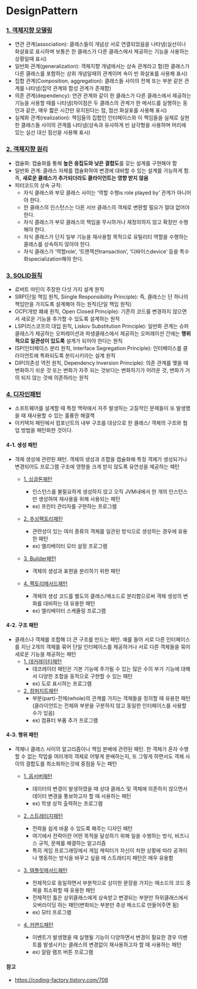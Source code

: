 # DesignPattern

### [1. 객체지향 모델링](https://github.com/jeonyoungho/TIL/blob/master/Java/DesignPattern/1_%EA%B0%9D%EC%B2%B4%EC%A7%80%ED%96%A5%20%EB%AA%A8%EB%8D%B8%EB%A7%81.md)
- 연관 관계(association): 클래스들이 개념상 서로 연결되었음을 나타냄(실선이나 화살표로 표시하며 보통은 한 클래스가 다른 클래스에서 제공하는 기능을 사용하는 상황일때 표시)
- 일반화 관계(generalization): 객체지향 개념에서는 상속 관계라고 함(한 클래스가 다른 클래스를 포함하는 상위 개념일때의 관계이며 속이 빈 화살표를 사용해 표시)
- 집합 관계(Composition, aggregation): 클래스들 사이의 전체 또는 부분 같은 관계를 나타냄(집약 관계와 합성 관계가 존재함)
- 의존 관계(dependency): 연관 관계와 같이 한 클래스가 다른 클래스에서 제공하는 기능을 사용할 때를 나타냄(차이점은 두 클래스의 관계가 한 메서드를 실행하는 동안과 같은, 매우 짧은 시간만 유지된다는 점, 점선 화살표를 사용해 표시)
- 실체화 관계(realization): 책임들의 집합인 인터페이스와 이 책임들을 실제로 실현한 클래스들 사이의 관계를 나타냄(상속과 유사하게 빈 삼각형을 사용하며 머리에 있는 실선 대신 점선을 사용해 표시)

### [2. 객체지향 원리](https://github.com/jeonyoungho/TIL/blob/master/Java/DesignPattern/2_%EA%B0%9D%EC%B2%B4%EC%A7%80%ED%96%A5%20%EC%9B%90%EB%A6%AC.md)
- 캡슐화: 캡슐화를 통해 <b>높은 응집도와 낮은 결합도</b>를 갖는 설계를 구현해야 함
- 일반화 관계: 클래스 자체를 캡슐화하여 변경에 대비할 수 있는 설계를 가능하게 함. 즉, <b>새로운 클래스가 추가되더라도 클라이언트는 영향 받지 않음</b>
- 피터코드의 상속 규칙: 
    - 자식 클래스와 부모 클래스 사이는 ‘역할 수행is role played by’ 관계가 아니어야 한다.
    - 한 클래스의 인스턴스는 다른 서브 클래스의 객체로 변환할 필요가 절대 없어야 한다.
    - 자식 클래스가 부모 클래스의 책임을 무시하거나 재정의하지 않고 확장만 수행해야 한다.
    - 자식 클래스가 단지 일부 기능을 재사용할 목적으로 유틸리티 역할을 수행하는 클래스를 상속하지 않아야 한다.
    - 자식 클래스가 ‘역할role’, ‘트랜잭션transaction’, ‘디바이스device’ 등을 특수화specialization해야 한다.

### [3. SOLID원칙](https://github.com/jeonyoungho/TIL/blob/master/Java/DesignPattern/3_SOLID%20%EC%9B%90%EC%B9%99.md)
- 로버트 마틴이 주장한 다섯 가지 설계 원칙
- SRP(단일 책임 원칙, Siingle Responsibility Principle): 즉, 클래스는 단 하나의 책임만을 가지도록 설계해야 하는 원칙(단일 책임 원칙)
- OCP(개방 폐쇄 원칙, Open Closed Principle): 기존의 코드를 변경하지 않으면서 새로운 기능을 추가할 수 있도록 설계하는 원칙
- LSP(리스코프의 대입 원칙, Liskov Substitution Principle): 일반화 관계는 슈퍼 클래스가 제공하는 오퍼레이션과 파생클래스에서 제공하는 오퍼레이션 간에는 <b>행위적으로 일관성이 있도록</b> 설계가 되어야 한다는 원칙
- ISP(인터페이스 분리 원칙, Interface Segregation Principle): 인터페이스를 클라이언트에 특화되도록 분리시키라는 설계 원칙
- DIP(의존성 역전 원칙, Dependency Inversion Principle): 의존 관계를 맺을 때 변화하기 쉬운 것 또는 변화가 자주 되는 것보다는 변화하기가 어려운 것, 변화가 거의 되지 않는 것에 의존하라는 원칙

### [4. 디자인패턴](https://github.com/jeonyoungho/TIL/blob/master/Java/DesignPattern/4_%EB%94%94%EC%9E%90%EC%9D%B8%20%ED%8C%A8%ED%84%B4.md)
- 소프트웨어를 설계할 때 특정 맥락에서 자주 발생하는 고질적인 문제들이 또 발생했을 때 재사용할 수 있는 훌륭한 해결책
- 아키텍처 패턴에서 컴포넌트의 내부 구조를 대상으로 한 클래스/ 객체의 구조와 협업 방법을 패턴화한 것이다.

#### 4-1. 생성 패턴
- 객체 생성에 관련된 패턴. 객체의 생성과 조합을 캡슐화해 특정 객체가 생성되거나 변경되어도 프로그램 구조에 영향을 크게 받지 않도록 유연성을 제공하는 패턴
    - [1. 싱글톤패턴](https://github.com/jeonyoungho/TIL/tree/master/Java/DesignPattern/%EC%83%9D%EC%84%B1%ED%8C%A8%ED%84%B4/%EC%8B%B1%EA%B8%80%ED%86%A4%ED%8C%A8%ED%84%B4)
        - 인스턴스를 불필요하게 생성하지 않고 오직 JVM내에서 한 개의 인스턴스만 생성하여 재사용을 위해 사용되는 패턴
        - ex) 프린터 관리자를 구현하는 프로그램

    - [2. 추상팩토리패턴](https://github.com/jeonyoungho/TIL/tree/master/Java/DesignPattern/%EC%83%9D%EC%84%B1%ED%8C%A8%ED%84%B4/%EC%B6%94%EC%83%81%ED%8C%A9%ED%86%A0%EB%A6%AC%ED%8C%A8%ED%84%B4)
        - 관련성이 있는 여러 종류의 객체를 일관된 방식으로 생성하는 경우에 유용한 패턴
        - ex) 엘리베이터 모터 설정 프로그램

    - [3. Builder패턴](https://github.com/jeonyoungho/TIL/tree/master/Java/DesignPattern/%EC%83%9D%EC%84%B1%ED%8C%A8%ED%84%B4/Builder%ED%8C%A8%ED%84%B4)
        - 객체의 생성과 표현을 분리하기 위한 패턴

    - [4. 팩토리메서드패턴](https://github.com/jeonyoungho/TIL/tree/master/Java/DesignPattern/%EC%83%9D%EC%84%B1%ED%8C%A8%ED%84%B4/%ED%8C%A9%ED%86%A0%EB%A6%AC%EB%A9%94%EC%84%9C%EB%93%9C%ED%8C%A8%ED%84%B4)
        - 객체의 생성 코드를 별도의 클래스/메소드로 분리함으로써 객체 생성의 변화를 대비하는 데 유용한 패턴
        - ex) 엘리베이터 스케쥴링 프로그램

#### 4-2. 구조 패턴
- 클래스나 객체를 조합해 더 큰 구조를 만드는 패턴. 예를 들어 서로 다른 인터페이스를 지닌 2개의 객체를 묶어 단일 인터페이스를 제공하거나 서로 다른 객체들을 묶어 새로운 기능을 제공하는 패턴
    - [1. 데커레이터패턴](https://github.com/jeonyoungho/TIL/tree/master/Java/DesignPattern/%EA%B5%AC%EC%A1%B0%ED%8C%A8%ED%84%B4/%EB%8D%B0%EC%BB%A4%EB%A0%88%EC%9D%B4%ED%84%B0%ED%8C%A8%ED%84%B4)
        - 데코레이터 패턴은 기본 기능에 추가될 수 있는 많은 수의 부가 기능에 대해서 다양한 조합을 동적으로 구현할 수 있는 패턴
        - ex) 도로 표시하는 프로그램
    - [2. 컴퍼지트패턴](https://github.com/jeonyoungho/TIL/tree/master/Java/DesignPattern/%EA%B5%AC%EC%A1%B0%ED%8C%A8%ED%84%B4/%EC%BB%B4%ED%8D%BC%EC%A7%80%ED%8A%B8%ED%8C%A8%ED%84%B4)
        - 부분(part)-전체(whole)의 관계를 가지는 객체들을 정의할 때 유용한 패턴(클라이언트는 전체와 부분을 구분하지 않고 동일한 인터페이스를 사용할 수가 있음)
        - ex) 컴퓨터 부품 추가 프로그램

#### 4-3. 행위 패턴
- 객체나 클래스 사이의 알고리즘이나 책임 분배에 관련된 패턴. 한 객체가 혼자 수행할 수 없는 작업을 여러개의 객체로 어떻게 분배하는지, 또 그렇게 하면서도 객체 사이의 결합도를 최소화하는것에 중점을 두는 패턴
    - [1. 옵서버패턴](https://github.com/jeonyoungho/TIL/tree/master/Java/DesignPattern/%ED%96%89%EC%9C%84%ED%8C%A8%ED%84%B4/%EC%98%B5%EC%84%9C%EB%B2%84%ED%8C%A8%ED%84%B4)
        - 데이터의 변경이 발생하였을 때 상대 클래스 및 객체에 의존하지 않으면서 데이터 변경을 통보하고자 할 때 사용하는 패턴
        - ex) 학생 성적 출력하는 프로그램

    - [2. 스트래티지패턴](https://github.com/jeonyoungho/TIL/tree/master/Java/DesignPattern/%ED%96%89%EC%9C%84%ED%8C%A8%ED%84%B4/%EC%8A%A4%ED%8A%B8%EB%9E%98%ED%8B%B0%EC%A7%80%ED%8C%A8%ED%84%B4)
        - 전략을 쉽게 바꿀 수 있도록 해주는 디자인 패턴
        - 여기에서 전략이란 어떤 목적을 달성하기 위해 일을 수행하는 방식, 비즈니스 규칙, 문제를 해결하는 알고리즘
        - 특히 게임 프로그래밍에서 게임 캐릭터가 자신이 처한 상황에 따라 공격이나 행동하는 방식을 바꾸고 싶을 때 스트래티지 패턴은 매우 유용함

    - [3. 템플릿메서드패턴](https://github.com/jeonyoungho/TIL/tree/master/Java/DesignPattern/%ED%96%89%EC%9C%84%ED%8C%A8%ED%84%B4/%ED%85%9C%ED%94%8C%EB%A6%BF%EB%A9%94%EC%84%9C%EB%93%9C%ED%8C%A8%ED%84%B4)
        - 전체적으로 동일하면서 부분적으로 상이한 문장을 가지는 메소드의 코드 중복을 최소화할 때 유용한 패턴
        - 전체적인 틀은 상위클래스에게 상속받고 변경되는 부분만 하위클래스에서 오버라이딩 하는 패턴(변화되는 부분만 추상 메소드로 만들어주면 됨)
        - ex) 모터 프로그램

    - [4. 커맨드패턴](https://github.com/jeonyoungho/TIL/tree/master/Java/DesignPattern/%ED%96%89%EC%9C%84%ED%8C%A8%ED%84%B4/%EC%BB%A4%EB%A7%A8%EB%93%9C%ED%8C%A8%ED%84%B4)
        - 이벤트가 발생했을 때 실행될 기능이 다양하면서 변경이 필요한 경우 이벤트를 발생시키는 클래스의 변경없이 재사용하고자 할 때 사용하는 패턴
        - ex) 알람 램프 버튼 프로그램

#### 참고
- https://coding-factory.tistory.com/708